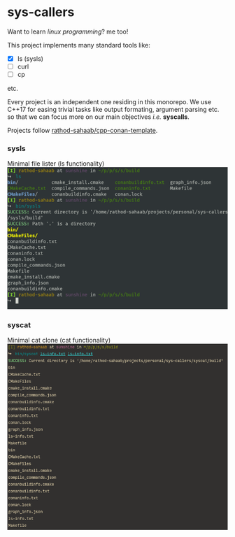 # sys-callers

Want to learn _linux programming_? me too!

This project implements many standard tools like:

- [x] ls (sysls)
- [ ] curl
- [ ] cp

etc.

Every project is an independent one residing in this monorepo.
We use C++17 for easing trivial tasks like output formating,
argument parsing etc. so that we can focus more on our main
objectives _i.e._ **syscalls**.

Projects follow [rathod-sahaab/cpp-conan-template](https://github.com/rathod-sahaab/cpp-conan-template).

### sysls

Minimal file lister (ls functionality)
![sysls demo](./docs/screen-shots/sysls-demo.png)

### syscat

Minimal cat clone (cat functionality)
![syscat demo](./docs/screen-shots/syscat-demo.png)
